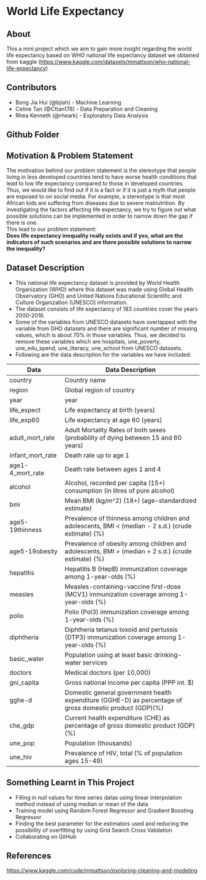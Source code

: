 # World Life Expectancy


## About
This a mini project which we aim to gain more insight regarding the world life expectancy based on WHO national life expectancy dataset we obtained from kaggle (https://www.kaggle.com/datasets/mmattson/who-national-life-expectancy)

## Contributors
- Bong Jia Hui (@bjiah) - Machine Learning
- Celine Tan (@Cttan178) - Data Preparation and Cleaning
- Rhea Kenneth (@rheark) - Exploratory Data Analysis

## Github Folder


## Motivation & Problem Statement
The motivation behind our problem statement is the stereotype that people living in less developed countries tend to have worse health conditions that lead to low life expectancy compared to those in developed countries. Thus, we would like to find out if it is a fact or if it is just a myth that people are exposed to on social media. For example, a stereotype is that most African kids are suffering from diseases due to severe malnutrition. By investigating the factors affecting life expectancy, we try to figure out what possible solutions can be implemented in order to narrow down the gap if there is one. <br />
This lead to our problem statement: <br />
**Does life expectancy inequality really exists and if yes, what are the indicators of such scenarios and are there possible solutions to narrow the inequality?**

## Dataset Description
- This national life expectancy dataset is provided by World Health Organization (WHO) where this dataset was made using Global Health Observatory (GHO) and United Nations Educational Scientific and Culture Organization (UNESCO) information.
- The dataset consists of life expectancy of 183 countries cover the years 2000-2016.
- Some of the variables from UNESCO datasets have overlapped with the variable from GHO datasets and there are significant number of missing values, which is about 70% in those variables. Thus, we decided to remove these variables which are hospitals, une_poverty, une_edu_spend, une_literacy, une_school from UNESCO datasets.
- Following are the data description for the variables we have included:

| Data            | Data Description                                                                                        |
| -------------   | --------------------------------------------------------------------------------------------------------|             
| country         | Country name                                                                                            |
| region          | Global region of country                                                                                |
| year            | year                                                                                                    |
| life_expect     | Life expectancy at birth (years)                                                                        | 
| life_exp60      | Life expectancy at age 60 (years)                                                                       |
| adult_mort_rate | Adult Mortality Rates of both sexes (probability of dying between 15 and 60 years)                      |
| infant_mort_rate| Death rate up to age 1                                                                                  | 
| age1-4_mort_rate| Death rate between ages 1 and 4                                                                         |
| alcohol         | Alcohol, recorded per capita (15+) consumption (in litres of pure alcohol)                              |
| bmi             | Mean BMI (kg/m^2) (18+) (age-standardized estimate)                                                     |
| age5-19thinness | Prevalence of thinness among children and adolescents, BMI < (median - 2 s.d.) (crude estimate) (%)     |
| age5-19obesity  | Prevalence of obesity among children and adolescents, BMI > (median + 2 s.d.) (crude estimate) (%)      |
| hepatitis       | Hepatitis B (HepB) immunization coverage among 1-year-olds (%)                                          |
| measles         | Measles-containing-vaccine first-dose (MCV1) immunization coverage among 1-year-olds (%)                |
| polio           | Polio (Pol3) immunization coverage among 1-year-olds (%)                                                |
| diphtheria      | Diphtheria tetanus toxoid and pertussis (DTP3) immunization coverage among 1-year-olds (%)              |
| basic_water     | Population using at least basic drinking-water services                                                 |
| doctors         | Medical doctors (per 10,000)                                                                            |
| gni_capita      | Gross national income per capita (PPP int. $)                                                           |
| gghe-d          | Domestic general government health expenditure (GGHE-D) as percentage of gross domestic product (GDP)(%)|
| che_gdp         | Current health expenditure (CHE) as percentage of gross domestic product (GDP) (%)                      |
| une_pop         | Population (thousands)                                                                                  |
| une_hiv         | Prevalence of HIV, total (% of population ages 15-49)                                                   | 

## Something Learnt in This Project
- Filling in null values for time series datas using linear interpolation method instead of using median or mean of the data
- Training model using Random Forest Regressor and Gradient Boosting Regressor 
- Finding the best parameter for the estimators used and reducing the possibility of overfitting by using Grid Search Cross Validation
- Collaborating on GitHub

## References
https://www.kaggle.com/code/mmattson/exploring-cleaning-and-modeling


